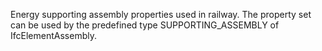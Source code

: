 Energy supporting assembly properties used in railway. The property set can be used by the predefined type SUPPORTING_ASSEMBLY of IfcElementAssembly.
